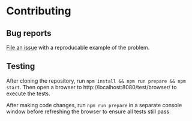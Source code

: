 # Contributing

## Bug reports

[File an issue](https://github.com/theodorejb/color-detect/issues) with a reproducable example of the problem.

## Testing

After cloning the repository, run `npm install && npm run prepare && npm start`.
Then open a browser to http://localhost:8080/test/browser/ to execute the tests.

After making code changes, run `npm run prepare` in a separate console window before refreshing the browser to ensure all tests still pass.
